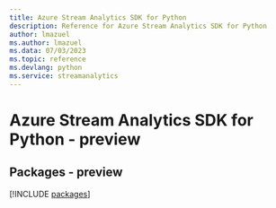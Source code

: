 ```yaml
---
title: Azure Stream Analytics SDK for Python
description: Reference for Azure Stream Analytics SDK for Python
author: lmazuel
ms.author: lmazuel
ms.data: 07/03/2023
ms.topic: reference
ms.devlang: python
ms.service: streamanalytics
---
```

# Azure Stream Analytics SDK for Python - preview
## Packages - preview
[!INCLUDE [packages](stream-analytics-index.md)]